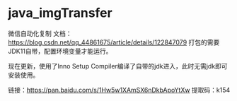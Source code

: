 # java_imgTransfer
微信自动化复制
文档：https://blog.csdn.net/qq_44861675/article/details/122847079
打包的需要JDK11自带，配置环境变量才能运行。

现在更新，使用了Inno Setup Compiler编译了自带的jdk进入，此时无需jdk即可安装使用。

链接：https://pan.baidu.com/s/1Hw5w1XAmSX6nDkbApoYtXw 
提取码：k154
